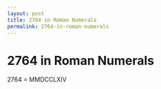 ```yaml
---
layout: post
title: 2764 in Roman Numerals
permalink: 2764-in-roman-numerals
---
```


# 2764 in Roman Numerals

2764 = MMDCCLXIV
